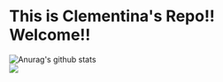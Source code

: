 # This is Clementina's Repo!! Welcome!!

  <img align="center" src="https://github-readme-stats.vercel.app/api?username=CMCeron&show_icons=true&include_all_commits=true&theme=tokyonight&hide_border=true" alt="Anurag's github stats" />
<br>
  <img align="center" src="https://github-readme-stats.vercel.app/api/top-langs/?username=CMCeron&layout=compact&theme=tokyonight&hide_border=true" />
<!--
**CMCeron/CMCeron** is a ✨ _special_ ✨ repository because its `README.md` (this file) appears on your GitHub profile.

Here are some ideas to get you started:

- 🔭 I’m currently working on ...
- 🌱 I’m currently learning ...
- 👯 I’m looking to collaborate on ...
- 🤔 I’m looking for help with ...
- 💬 Ask me about ...
- 📫 How to reach me: ...
- 😄 Pronouns: ...
- ⚡ Fun fact: ...
-->
